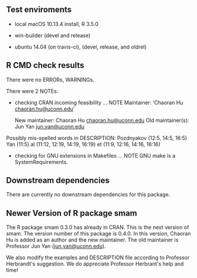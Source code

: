 ## Test enviroments

* local macOS 10.13.4 install, R 3.5.0

* win-builder (devel and release)

* ubuntu 14.04 (on travis-ci), (devel, release, and oldrel)


## R CMD check results
There were no ERRORs, WARNINGs.

There were 2 NOTEs:

* checking CRAN incoming feasibility ... NOTE
  Maintainer: ‘Chaoran Hu <chaoran.hu@uconn.edu>’

  New maintainer:
    Chaoran Hu <chaoran.hu@uconn.edu>
  Old maintainer(s):
    Jun Yan <jun.yan@uconn.edu>

Possibly mis-spelled words in DESCRIPTION:
  Pozdnyakov (12:5, 14:5, 16:5)
  Yan (11:5)
  al (11:12, 12:19, 14:19, 16:19)
  et (11:9, 12:16, 14:16, 16:16)

* checking for GNU extensions in Makefiles ... NOTE
  GNU make is a SystemRequirements.



## Downstream dependencies

There are currently no downstream dependencies for this package.


## Newer Version of R package smam

The R package smam 0.3.0 has already in CRAN. This is the next version of smam. The version number of this package is 0.4.0. In this version, Chaoran Hu is added as an author and the new maintainer. The old maintainer is Professor Jun Yan (jun.yan@uconn.edu).

We also modify the examples and DESCRIPTION file according to Professor Herbrandt's suggestion. We do appreciate Professor Herbrant's help and time!
